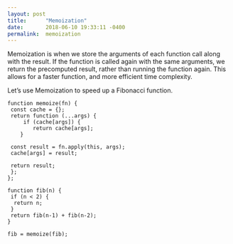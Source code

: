 ```yaml
---
layout: post
title:      "Memoization"
date:       2018-06-10 19:33:11 -0400
permalink:  memoization
---
```



Memoization is when we store the arguments of each function call along with the result. If the function is called again with the same arguments, we return the precomputed result, rather than running the function again. This allows for a faster function, and more efficient time complexity. 

Let’s use Memoization to speed up a Fibonacci function. 

```
function memoize(fn) {
 const cache = {};
 return function (...args) {
     if (cache[args]) {
        return cache[args];
    } 

 const result = fn.apply(this, args);
 cache[args] = result;

 return result;
 };
};

function fib(n) {
 if (n < 2) {
  return n; 
 }
 return fib(n-1) + fib(n-2);
} 

fib = memoize(fib); 
```

